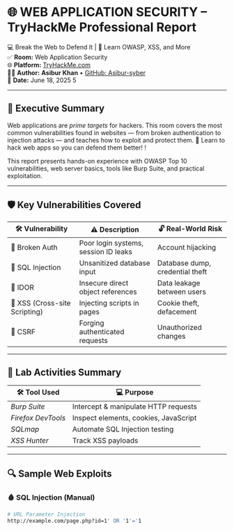 # 🌐 WEB APPLICATION SECURITY – TryHackMe Professional Report

💻 Break the Web to Defend It | 🔐 Learn OWASP, XSS, and More  
✅ **Room:** Web Application Security  
🌐 **Platform:** [TryHackMe.com](https://tryhackme.com/room/webapplicationsecurity)  
👨‍💻 **Author:** **Asibur Khan** • [GitHub: Asibur-syber](https://github.com/Asibur-syber)  
📅 **Date:** June 18, 2025
5

---

## 🌟 Executive Summary

Web applications are *prime targets* for hackers. This room covers the most common vulnerabilities found in websites — from broken authentication to injection attacks — and teaches how to exploit and protect them.
🎯 Learn to hack web apps so you can defend them better!
!

This report presents hands-on experience with OWASP Top 10 vulnerabilities, web server basics, tools like Burp Suite, and practical exploitation.

---

## 🛡️ Key Vulnerabilities Covered

| 🛠️ Vulnerability       | ⚠️ Description                                | 🔓 Real-World Risk                     |
|------------------------|-----------------------------------------------|----------------------------------------|
| 🔐 Broken Auth         | Poor login systems, session ID leaks          | Account hijacking                      |
| 💉 SQL Injection       | Unsanitized database input                    | Database dump, credential theft        |
| 🔗 IDOR                | Insecure direct object references             | Data leakage between users             |
| 🧼 XSS (Cross-site Scripting) | Injecting scripts in pages              | Cookie theft, defacement               |
| 🧪 CSRF                | Forging authenticated requests                | Unauthorized changes                   |

---

## 🧪 Lab Activities Summary

| 🛠️ Tool Used     | 💻 Purpose                                     |
|------------------|------------------------------------------------|
| *Burp Suite*    | Intercept & manipulate HTTP requests           |
| *Firefox DevTools* | Inspect elements, cookies, JavaScript        |
| *SQLmap*        | Automate SQL Injection testing                 |
| *XSS Hunter*    | Track XSS payloads                             |

---

## 🔍 Sample Web Exploits

### 🩸 SQL Injection (Manual)
```bash
# URL Parameter Injection
http://example.com/page.php?id=1' OR '1'='1
